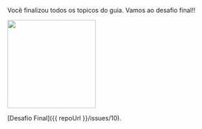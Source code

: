 Você finalizou todos os topicos do guia. Vamos ao desafio final!!

<img src="https://i.giphy.com/media/BpGWitbFZflfSUYuZ9/giphy.webp" width="200" height="200" />

[Desafio Final]({{ repoUrl }}/issues/10).
